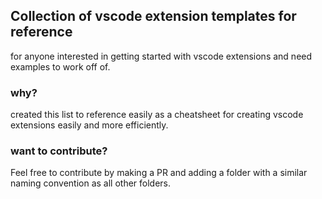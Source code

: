 ## Collection of vscode extension templates for reference

for anyone interested in getting started with vscode extensions and need examples to work off of.

### why?

created this list to reference easily as a cheatsheet for creating vscode extensions easily and more efficiently.

### want to contribute?

Feel free to contribute by making a PR and adding a folder with a similar naming convention as all other folders.
